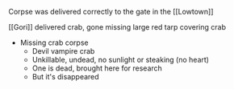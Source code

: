 Corpse was delivered correctly to the gate in the [[Lowtown]]

[[Gori]] delivered crab, gone missing
large red tarp covering crab

- Missing crab corpse
	- Devil vampire crab
	- Unkillable, undead, no sunlight or steaking (no heart)
	- One is dead, brought here for research
	- But it's disappeared

